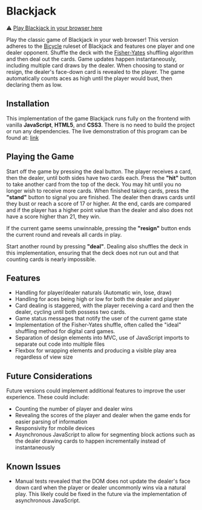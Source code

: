 # Blackjack

⚠️ [Play Blackjack in your browser here](https://thousandleaves.github.io/blackjack/)

Play the classic game of Blackjack in your web browser! This version adheres to the [Bicycle](https://bicyclecards.com/how-to-play/blackjack/) ruleset of Blackjack and features one player and one dealer opponent. Shuffle the deck with the [Fisher-Yates](http://extremelearning.com.au/fisher-yates-algorithm/) shuffling algorithm and then deal out the cards. Game updates happen instantaneously, including multiple card draws by the dealer. When choosing to stand or resign, the dealer's face-down card is revealed to the player. The game automatically counts aces as high until the player would bust, then declaring them as low.

## Installation
This implementation of the game Blackjack runs fully on the frontend with vanilla **JavaScript**, **HTML5**, and **CSS3**. There is no need to build the project or run any dependencies. The live demonstration of this program can be found at: [link](https://thousandleaves.github.io/blackjack/)

## Playing the Game
Start off the game by pressing the deal button. The player receives a card, then the dealer, until both sides have two cards each. Press the **"hit"** button to take another card from the top of the deck. You may hit until you no longer wish to receive more cards. When finished taking cards, press the **"stand"** button to signal you are finished. The dealer then draws cards until they bust or reach a score of 17 or higher. At the end, cards are compared and if the player has a higher point value than the dealer and also does not have a score higher than 21, they win. 

If the current game seems unwinnable, pressing the **"resign"** button ends the current round and reveals all cards in play.

Start another round by pressing **"deal"**. Dealing also shuffles the deck in this implementation, ensuring that the deck does not run out and that counting cards is nearly impossible.

## Features
- Handling for player/dealer naturals (Automatic win, lose, draw)
- Handling for aces being high or low for both the dealer and player
- Card dealing is staggered, with the player receiving a card and then the dealer, cycling until both possess two cards.
- Game status messages that notify the user of the current game state
- Implementation of the Fisher-Yates shuffle, often called the "ideal" shuffling method for digital card games.
- Separation of design elements into MVC, use of JavaScript imports to separate out code into multiple files
- Flexbox for wrapping elements and producing a visible play area regardless of view size

## Future Considerations
Future versions could implement additional features to improve the user experience. These could include:
- Counting the number of player and dealer wins
- Revealing the scores of the player and dealer when the game ends for easier parsing of information
- Responsivity for mobile devices
- Asynchronous JavaScript to allow for segmenting block actions such as the dealer drawing cards to happen incrementally instead of instantaneously

## Known Issues
- Manual tests revealed that the DOM does not update the dealer's face down card when the player or dealer uncommonly wins via a natural play. This likely could be fixed in the future via the implementation of asynchronous JavaScript.
